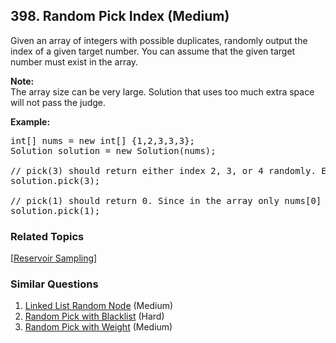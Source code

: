 <!--|This file generated by command(leetcode description); DO NOT EDIT.    |-->
<!--+----------------------------------------------------------------------+-->
<!--|@author    Openset <openset.wang@gmail.com>                           |-->
<!--|@link      https://github.com/openset                                 |-->
<!--|@home      https://github.com/openset/leetcode                        |-->
<!--+----------------------------------------------------------------------+-->

## 398. Random Pick Index (Medium)

<p>Given an array of integers with possible duplicates, randomly output the index of a given target number. You can assume that the given target number must exist in the array.</p>

<p><b>Note:</b><br />
The array size can be very large. Solution that uses too much extra space will not pass the judge.</p>

<p><b>Example:</b></p>

<pre>
int[] nums = new int[] {1,2,3,3,3};
Solution solution = new Solution(nums);

// pick(3) should return either index 2, 3, or 4 randomly. Each index should have equal probability of returning.
solution.pick(3);

// pick(1) should return 0. Since in the array only nums[0] is equal to 1.
solution.pick(1);
</pre>

### Related Topics
  [[Reservoir Sampling](https://github.com/openset/leetcode/tree/master/tag/reservoir-sampling/README.md)]

### Similar Questions
  1. [Linked List Random Node](https://github.com/openset/leetcode/tree/master/problems/linked-list-random-node) (Medium)
  1. [Random Pick with Blacklist](https://github.com/openset/leetcode/tree/master/problems/random-pick-with-blacklist) (Hard)
  1. [Random Pick with Weight](https://github.com/openset/leetcode/tree/master/problems/random-pick-with-weight) (Medium)
